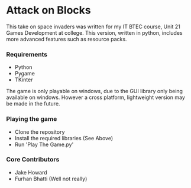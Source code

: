 # Attack on Blocks #

This take on space invaders was written for my IT BTEC course, Unit 21 Games Development at college. This version, written in python, includes more advanced features such as resource packs. 

### Requirements ###

* Python
* Pygame
* TKinter

The game is only playable on windows, due to the GUI library only being available on windows. However a cross platform, lightweight version may be made in the future.

### Playing the game ###

* Clone the repository
* Install the required libraries (See Above)
* Run 'Play The Game.py'

### Core Contributors ###

* Jake Howard
* Furhan Bhatti (Well not really)